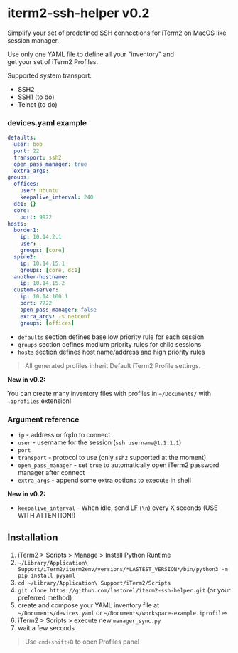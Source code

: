 # iterm2-ssh-helper v0.2

Simplify your set of predefined SSH connections for iTerm2 on MacOS like session manager.

Use only one YAML file to define all your "inventory" and  
get your set of iTerm2 Profiles.

Supported system transport:
- SSH2
- SSH1 (to do)
- Telnet (to do)

### devices.yaml example

```YAML
defaults:
  user: bob
  port: 22
  transport: ssh2
  open_pass_manager: true
  extra_args:
groups:
  offices:
    user: ubuntu
    keepalive_interval: 240
  dc1: {}
  core:
    port: 9922
hosts:
  border1:
    ip: 10.14.2.1
    user:
    groups: [core]
  spine2:
    ip: 10.14.15.1
    groups: [core, dc1]
  another-hostname:
    ip: 10.14.15.2
  custom-server:
    ip: 10.14.100.1
    port: 7722
    open_pass_manager: false
    extra_args: -s netconf
    groups: [offices]
```
- `defaults` section defines base low priority rule for each session
- `groups` section defines medium priority rules for child sessions
- `hosts` section defines host name/address and high priority rules

> All generated profiles inherit Default iTerm2 Profile settings.

**New in v0.2:**

You can create many inventory files with profiles in `~/Documents/` with `.iprofiles` extension!

### Argument reference

- `ip` - address or fqdn to connect
- `user` - username for the session (`ssh username@1.1.1.1`)
- `port`
- `transport` - protocol to use (only `ssh2` supported at the moment)
- `open_pass_manager` - set `true` to automatically open iTerm2 password manager after connect
- `extra_args` - append some extra options to execute in shell

**New in v0.2:**

- `keepalive_interval` - When idle, send LF (`\n`) every X seconds (USE WITH ATTENTION!)

## Installation

1. iTerm2 > Scripts > Manage > Install Python Runtime
2. `~/Library/Application\ Support/iTerm2/iterm2env/versions/*LASTEST_VERSION*/bin/python3 -m pip install pyyaml`
3. `cd ~/Library/Application\ Support/iTerm2/Scripts`
4. `git clone https://github.com/lastorel/iterm2-ssh-helper.git` (or your preferred method)
5. create and compose your YAML inventory file at `~/Documents/devices.yaml` or `~/Documents/workspace-example.iprofiles`
6. iTerm2 > Scripts > execute new `manager_sync.py`
7. wait a few seconds

> Use `cmd+shift+B` to open Profiles panel
